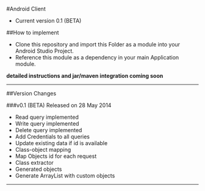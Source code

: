 #Android Client
* Current version 0.1 (BETA)

##How to implement

* Clone this repository and import this Folder as a module into your Android Studio Project.
* Reference this module as a dependency in your main Application module.


**detailed instructions and jar/maven integration coming soon**

------

##Version Changes

###v0.1 (BETA)
Released on 28 May 2014 

* Read query implemented
* Write query implemented
* Delete query implemented
* Add Credentials to all queries
* Update existing data if id is available
* Class-object mapping
* Map Objects id for each request
* Class extractor
* Generated objects
* Generate ArrayList with custom objects

------